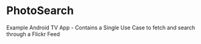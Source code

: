 # PhotoSearch
Example Android TV App - Contains a Single Use Case to fetch and search through a Flickr Feed

